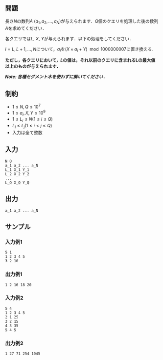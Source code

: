 ## 問題

長さ$N$の数列$A$ $(a_1,a_2,…,a_N)$が与えられます．$Q$個のクエリを処理した後の数列$A$を求めてください．

各クエリでは$L$, $X$, $Y$が与えられます．以下の処理をしてください．

$i=L,L+1,…,N$について，$a_i$を$(X \times a_i + Y) \mod 1000000007$に置き換える．

**ただし，各クエリにおいて，$L$の値は，それ以前のクエリに含まれるLの最大値以上のものが与えられます．**

_**Note: 各種セグメント木を使わずに解いてください．**_

## 制約
- $1 \leq N, Q \leq 10^7$
- $1 \leq a_i, X, Y \leq 10^9$
- $1 \leq L_i \leq N (1 \leq i \leq Q)$
- $L_i \leq L_j (1 \leq i < j \leq Q)$
- 入力は全て整数

## 入力

```
N Q
a_1 a_2 ... a_N
L_1 X_1 Y_1
L_2 X_2 Y_2
...
L_Q X_Q Y_Q
```

## 出力

```
a_1 a_2 ... a_N
```

## サンプル

### 入力例1

```
5 1
1 2 3 4 5
3 2 10

```

### 出力例1

```
1 2 16 18 20

```

### 入力例2

```
5 4
1 2 3 4 5
2 1 25
3 2 15
4 3 35
5 4 5

```

### 出力例2

```
1 27 71 254 1045

```